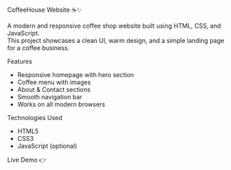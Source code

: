 CoffeeHouse Website ☕✨

A modern and responsive coffee shop website built using HTML, CSS, and JavaScript.  
This project showcases a clean UI, warm design, and a simple landing page for a coffee business.

Features
- Responsive homepage with hero section
- Coffee menu with images
- About & Contact sections
- Smooth navigation bar
- Works on all modern browsers

Technologies Used
- HTML5
- CSS3
- JavaScript (optional)

Live Demo
👉 


